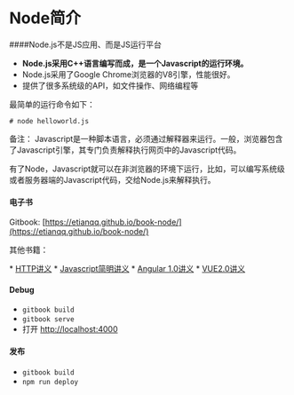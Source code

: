 # Node简介

####Node.js不是JS应用、而是JS运行平台

* **Node.js采用C++语言编写而成，是一个Javascript的运行环境。**
* Node.js采用了Google Chrome浏览器的V8引擎，性能很好。
* 提供了很多系统级的API，如文件操作、网络编程等

最简单的运行命令如下：
```
# node helloworld.js
```
备注：
Javascript是一种脚本语言，必须通过解释器来运行。一般，浏览器包含了Javascript引擎，其专门负责解释执行网页中的Javascript代码。

有了Node，Javascript就可以在非浏览器的环境下运行，比如，可以编写系统级或者服务器端的Javascript代码，交给Node.js来解释执行。

#### 电子书

Gitbook: [https://etianqq.github.io/book-node/](https://etianqq.github.io/book-node/)

其他书籍：

* [HTTP讲义](https://etianqq.github.io/book-http/)
* [Javascript简明讲义](https://etianqq.github.io/book-jstips/)
* [Angular 1.0讲义](https://etianqq.github.io/book-angular/)
* [VUE2.0讲义](https://etianqq.github.io/book-vue2/)

#### Debug

* `gitbook build`
* `gitbook serve`
* 打开 [http://localhost:4000](http://localhost:4000)

#### 发布

* `gitbook build`
* `npm run deploy`
